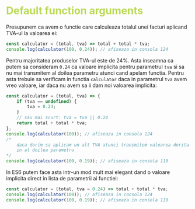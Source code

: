 # <span style="color: #bada55;">Default function arguments</span>

Presupunem ca avem o functie care calculeaza totalul unei facturi aplicand TVA-ul la valoarea ei:

```javascript
const calculator = (total, tva) => total + total * tva;
console.log(calculator(100, 0.24)); // afiseaza in consola 124
```

Pentru majoritatea produselor TVA-ul este de 24%. Asta inseamna ca putem sa consideram `0.24` ca valoare implicita pentru parametrul `tva` si sa nu mai transmitem al doilea parametru atunci cand apelam functia. Pentru asta trebuie sa verificam in functia `calculator` daca in parametrul `tva` avem vreo valoare, iar daca nu avem sa ii dam noi valoarea implicita:

```javascript
const calculator = (total, tva) => {
    if (tva == undefined) {
        tva = 0.24;
    }
    // sau mai scurt: tva = tva || 0.24
    return total + total * tva;
};
console.log(calculator(100)); // afiseaza in consola 124
/*
    daca dorim sa aplicam un alt TVA atunci transmitem valoarea dorita
    in al doilea parametru
*/
console.log(calculator(100, 0.19)); // afiseaza in consola 119
```

In ES6 putem face asta intr-un mod mult mai elegant dand o valoare implicita direct in lista de parametrii ai functiei:

```javascript
const calculator = (total, tva = 0.24) => total + total * tva;
console.log(calculator(100)); // afiseaza in consola 124
console.log(calculator(100, 0.19)); // afiseaza in consola 119
```
